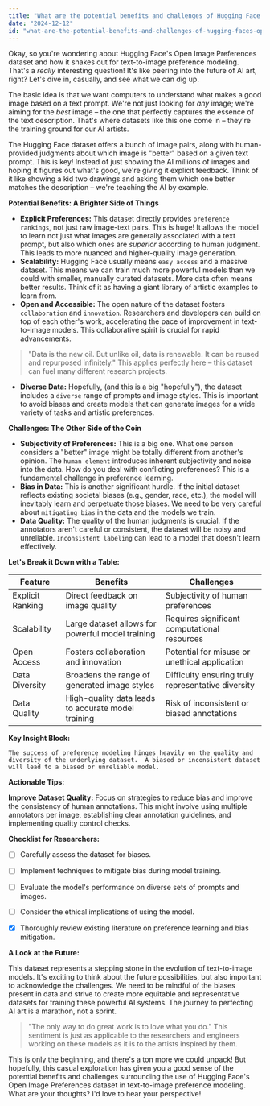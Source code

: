```yaml
---
title: "What are the potential benefits and challenges of Hugging Face's Open Image Preferences dataset for text-to-image preference modeling?"
date: "2024-12-12"
id: "what-are-the-potential-benefits-and-challenges-of-hugging-faces-open-image-preferences-dataset-for-text-to-image-preference-modeling"
---
```


Okay, so you're wondering about Hugging Face's Open Image Preferences dataset and how it shakes out for text-to-image preference modeling.  That's a *really* interesting question! It's like peering into the future of AI art, right?  Let's dive in, casually, and see what we can dig up.

The basic idea is that we want computers to understand what makes a good image based on a text prompt.  We're not just looking for *any* image; we're aiming for the *best* image – the one that perfectly captures the essence of the text description.  That's where datasets like this one come in – they're the training ground for our AI artists.

The Hugging Face dataset offers a bunch of image pairs, along with human-provided judgments about which image is "better" based on a given text prompt. This is key! Instead of just showing the AI millions of images and hoping it figures out what's good, we're giving it explicit feedback.  Think of it like showing a kid two drawings and asking them which one better matches the description – we're teaching the AI by example.

**Potential Benefits: A Brighter Side of Things**

*   **Explicit Preferences:**  This dataset directly provides `preference rankings`, not just raw image-text pairs. This is huge! It allows the model to learn not just what images are generally associated with a text prompt, but also which ones are *superior* according to human judgment.  This leads to more nuanced and higher-quality image generation.
*   **Scalability:** Hugging Face usually means `easy access` and a massive dataset.  This means we can train much more powerful models than we could with smaller, manually curated datasets. More data often means better results.  Think of it as having a giant library of artistic examples to learn from.
*   **Open and Accessible:** The open nature of the dataset fosters `collaboration` and `innovation`.  Researchers and developers can build on top of each other's work, accelerating the pace of improvement in text-to-image models. This collaborative spirit is crucial for rapid advancements.


> "Data is the new oil. But unlike oil, data is renewable. It can be reused and repurposed infinitely."  This applies perfectly here – this dataset can fuel many different research projects.

*   **Diverse Data:**  Hopefully, (and this is a big "hopefully"), the dataset includes a `diverse` range of prompts and image styles. This is important to avoid biases and create models that can generate images for a wide variety of tasks and artistic preferences.

**Challenges:  The Other Side of the Coin**

*   **Subjectivity of Preferences:** This is a big one. What one person considers a "better" image might be totally different from another's opinion.  The `human element` introduces inherent subjectivity and noise into the data.  How do you deal with conflicting preferences?  This is a fundamental challenge in preference learning.
*   **Bias in Data:** This is another significant hurdle. If the initial dataset reflects existing societal biases (e.g., gender, race, etc.), the model will inevitably learn and perpetuate those biases.  We need to be very careful about `mitigating bias` in the data and the models we train.
*   **Data Quality:**  The quality of the human judgments is crucial. If the annotators aren't careful or consistent, the dataset will be noisy and unreliable. `Inconsistent labeling` can lead to a model that doesn't learn effectively.

**Let's Break it Down with a Table:**

| Feature           | Benefits                                              | Challenges                                          |
|--------------------|------------------------------------------------------|-----------------------------------------------------|
| Explicit Ranking  | Direct feedback on image quality                      | Subjectivity of human preferences                    |
| Scalability        | Large dataset allows for powerful model training     | Requires significant computational resources         |
| Open Access        | Fosters collaboration and innovation                | Potential for misuse or unethical application       |
| Data Diversity     | Broadens the range of generated image styles          | Difficulty ensuring truly representative diversity |
| Data Quality       | High-quality data leads to accurate model training | Risk of inconsistent or biased annotations          |


**Key Insight Block:**

```
The success of preference modeling hinges heavily on the quality and diversity of the underlying dataset.  A biased or inconsistent dataset will lead to a biased or unreliable model.
```

**Actionable Tips:**

**Improve Dataset Quality:**  Focus on strategies to reduce bias and improve the consistency of human annotations.  This might involve using multiple annotators per image, establishing clear annotation guidelines, and implementing quality control checks.


**Checklist for Researchers:**

- [ ] Carefully assess the dataset for biases.
- [ ] Implement techniques to mitigate bias during model training.
- [ ] Evaluate the model's performance on diverse sets of prompts and images.
- [ ] Consider the ethical implications of using the model.
- [x] Thoroughly review existing literature on preference learning and bias mitigation.


**A Look at the Future:**

This dataset represents a stepping stone in the evolution of text-to-image models. It's exciting to think about the future possibilities, but also important to acknowledge the challenges.  We need to be mindful of the biases present in data and strive to create more equitable and representative datasets for training these powerful AI systems. The journey to perfecting AI art is a marathon, not a sprint.


> "The only way to do great work is to love what you do."  This sentiment is just as applicable to the researchers and engineers working on these models as it is to the artists inspired by them.


This is only the beginning, and there's a ton more we could unpack!  But hopefully, this casual exploration has given you a good sense of the potential benefits and challenges surrounding the use of Hugging Face's Open Image Preferences dataset in text-to-image preference modeling.  What are your thoughts?  I'd love to hear your perspective!
